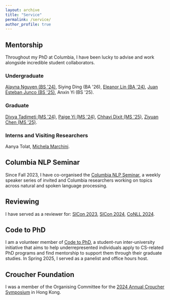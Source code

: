 ```yaml
---
layout: archive
title: "Service"
permalink: /service/
author_profile: true
---
```


## Mentorship 

Throughout my PhD at Columbia, I have been lucky to advise and work alongside incredible student collaborators.

### Undergraduate
[Alayna Nguyen (BS '24)](https://www.linkedin.com/in/alayna-nguyen/), Siying Ding (BA '26), [Eleanor Lin (BA '24)](https://emlinking.github.io/),  [Juan Esteban Junco (BS '25)](https://www.linkedin.com/in/juan-junco/), Anxin Yi (BS '25).

### Graduate
[Divya Tadimeti (MS '24)](https://divyatadimeti.github.io/), [Paige Yi (MS '24)](https://www.linkedin.com/in/paige-y-23ab45127/?trk=public_profile_browsemap), [Chhavi Dixit (MS '25)](https://www.linkedin.com/in/chhavi-dixit/), [Ziyuan Chen (MS '25)](https://allenheartcore.github.io/).

### Interns and Visiting Researchers
Aanya Tolat, [Michela Marchini](https://www.linkedin.com/in/michelamarchini/).

## Columbia NLP Seminar

Since Fall 2023, I have co-organised the [Columbia NLP Seminar](https://siyan-sylvia-li.github.io/columbia-nlp-site-petri/events/), a weekly speaker series of invited and Columbia researchers working on topics across natural and spoken language processing. 

## Reviewing

I have served as a reviewer for: [SICon 2023](https://sites.google.com/view/sicon-2023/), [SICon 2024](https://sites.google.com/view/sicon2024/), [CoNLL 2024](https://conll.org/2024). 

## Code to PhD

I am a volunteer member of [Code to PhD](https://codetophd.github.io/), a student-run inter-university initiative that aims to help underrepresented individuals apply to CS-related PhD programs and find mentorship to support them through their graduate studies. In Spring 2025, I served as a panelist and office hours host.

## Croucher Foundation

I was a member of the Organising Committee for the [2024 Annual Croucher Symposium](https://croucher.org.hk/en/symposium2024/programme) in Hong Kong.

